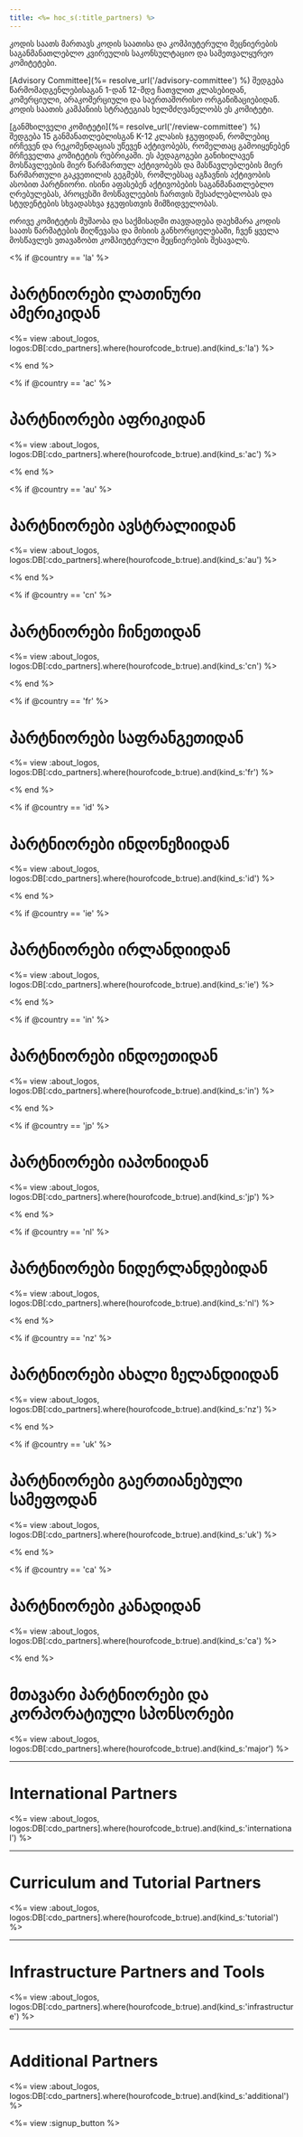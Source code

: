```yaml
---
title: <%= hoc_s(:title_partners) %>
---
```

კოდის საათს მართავს კოდის საათისა და კომპიუტერული მეცნიერების საგანმანათლებლო კვირეულის საკონსულტაციო და სამეთვალყურეო კომიტეტები.

[Advisory Committee](%= resolve_url('/advisory-committee') %) შედგება წარმომადგენლებისაგან 1-დან 12-მდე ჩათვლით კლასებიდან, კომერციული, არაკომერციული და საერთაშორისო ორგანიზაციებიდან. კოდის საათის კამპანიის სტრატეგიას ხელმძღვანელობს ეს კომიტეტი.

[განმხილველი კომიტეტი](%= resolve_url('/review-committee') %) შედგება 15 განმანათლებლისგან K-12 კლასის ჯგუფიდან, რომლებიც ირჩევენ და რეკომენდაციას უწევენ აქტივობებს, რომელთაც გამოიყენებენ მრჩეველთა კომიტეტის რუბრიკაში. ეს პედაგოგები განიხილავენ მოსწავლეების მიერ წარმართულ აქტივობებს და მასწავლებლების მიერ წარმართული გაკვეთილის გეგმებს, რომლებსაც აგზავნის აქტივობის ასობით პარტნიორი. ისინი აფასებენ აქტივობების საგანმანათლებლო ღრებულებას, პროცესში მოსწავლეების ჩართვის შესაძლებლობას და სტუდენტების სხვადასხვა ჯგუფისთვის მიმზიდველობას.

ორივე კომიტეტის მუშაობა და საქმისადმი თავდადება დაეხმარა კოდის საათს წარმატების მიღწევასა და მისიის განხორციელებაში, ჩვენ ყველა მოსწავლეს ვთავაზობთ კომპიუტერული მეცნიერების შესავალს.

<% if @country == 'la' %>

# პარტნიორები ლათინური ამერიკიდან

<%= view :about_logos, logos:DB[:cdo_partners].where(hourofcode_b:true).and(kind_s:'la') %>

<% end %>

<% if @country == 'ac' %>

# პარტნიორები აფრიკიდან

<%= view :about_logos, logos:DB[:cdo_partners].where(hourofcode_b:true).and(kind_s:'ac') %>

<% end %>

<% if @country == 'au' %>

# პარტნიორები ავსტრალიიდან

<%= view :about_logos, logos:DB[:cdo_partners].where(hourofcode_b:true).and(kind_s:'au') %>

<% end %>

<% if @country == 'cn' %>

# პარტნიორები ჩინეთიდან

<%= view :about_logos, logos:DB[:cdo_partners].where(hourofcode_b:true).and(kind_s:'cn') %>

<% end %>

<% if @country == 'fr' %>

# პარტნიორები საფრანგეთიდან

<%= view :about_logos, logos:DB[:cdo_partners].where(hourofcode_b:true).and(kind_s:'fr') %>

<% end %>

<% if @country == 'id' %>

# პარტნიორები ინდონეზიიდან

<%= view :about_logos, logos:DB[:cdo_partners].where(hourofcode_b:true).and(kind_s:'id') %>

<% end %>

<% if @country == 'ie' %>

# პარტნიორები ირლანდიიდან

<%= view :about_logos, logos:DB[:cdo_partners].where(hourofcode_b:true).and(kind_s:'ie') %>

<% end %>

<% if @country == 'in' %>

# პარტნიორები ინდოეთიდან

<%= view :about_logos, logos:DB[:cdo_partners].where(hourofcode_b:true).and(kind_s:'in') %>

<% end %>

<% if @country == 'jp' %>

# პარტნიორები იაპონიიდან

<%= view :about_logos, logos:DB[:cdo_partners].where(hourofcode_b:true).and(kind_s:'jp') %>

<% end %>

<% if @country == 'nl' %>

# პარტნიორები ნიდერლანდებიდან

<%= view :about_logos, logos:DB[:cdo_partners].where(hourofcode_b:true).and(kind_s:'nl') %>

<% end %>

<% if @country == 'nz' %>

# პარტნიორები ახალი ზელანდიიდან

<%= view :about_logos, logos:DB[:cdo_partners].where(hourofcode_b:true).and(kind_s:'nz') %>

<% end %>

<% if @country == 'uk' %>

# პარტნიორები გაერთიანებული სამეფოდან

<%= view :about_logos, logos:DB[:cdo_partners].where(hourofcode_b:true).and(kind_s:'uk') %>

<% end %>

<% if @country == 'ca' %>

# პარტნიორები კანადიდან

<%= view :about_logos, logos:DB[:cdo_partners].where(hourofcode_b:true).and(kind_s:'ca') %>

<% end %>

# მთავარი პარტნიორები და კორპორატიული სპონსორები

<%= view :about_logos, logos:DB[:cdo_partners].where(hourofcode_b:true).and(kind_s:'major') %>

* * *

# International Partners

<%= view :about_logos, logos:DB[:cdo_partners].where(hourofcode_b:true).and(kind_s:'international') %>

* * *

# Curriculum and Tutorial Partners

<%= view :about_logos, logos:DB[:cdo_partners].where(hourofcode_b:true).and(kind_s:'tutorial') %>

* * *

# Infrastructure Partners and Tools

<%= view :about_logos, logos:DB[:cdo_partners].where(hourofcode_b:true).and(kind_s:'infrastructure') %>

* * *

# Additional Partners

<%= view :about_logos, logos:DB[:cdo_partners].where(hourofcode_b:true).and(kind_s:'additional') %>

<%= view :signup_button %>